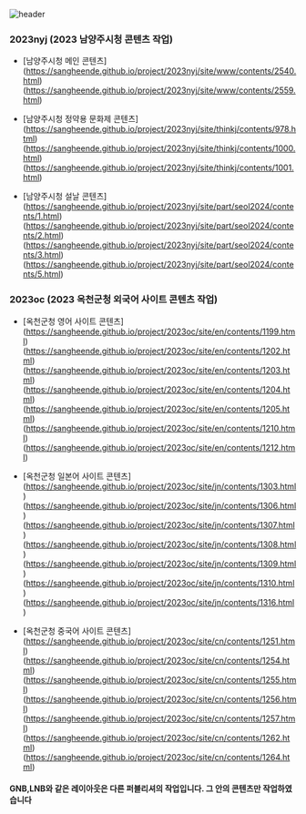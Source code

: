 ![header](https://capsule-render.vercel.app/api?type=cylinder&&color=EBCA52&height=90&section=header&text=Project&fontSize=50&fontColor=ffffff)


### 2023nyj (2023 남양주시청 콘텐츠 작업)
- [남양주시청 메인 콘텐츠]  
(https://sangheende.github.io/project/2023nyj/site/www/contents/2540.html)
(https://sangheende.github.io/project/2023nyj/site/www/contents/2559.html)

- [남양주시청 정약용 문화제 콘텐츠]  
(https://sangheende.github.io/project/2023nyj/site/thinkj/contents/978.html)
(https://sangheende.github.io/project/2023nyj/site/thinkj/contents/1000.html)
(https://sangheende.github.io/project/2023nyj/site/thinkj/contents/1001.html)

- [남양주시청 설날 콘텐츠]  
(https://sangheende.github.io/project/2023nyj/site/part/seol2024/contents/1.html)
(https://sangheende.github.io/project/2023nyj/site/part/seol2024/contents/2.html)
(https://sangheende.github.io/project/2023nyj/site/part/seol2024/contents/3.html)
(https://sangheende.github.io/project/2023nyj/site/part/seol2024/contents/5.html)


### 2023oc (2023 옥천군청 외국어 사이트 콘텐츠 작업)

- [옥천군청 영어 사이트 콘텐츠]  
(https://sangheende.github.io/project/2023oc/site/en/contents/1199.html)
(https://sangheende.github.io/project/2023oc/site/en/contents/1202.html)
(https://sangheende.github.io/project/2023oc/site/en/contents/1203.html)
(https://sangheende.github.io/project/2023oc/site/en/contents/1204.html)
(https://sangheende.github.io/project/2023oc/site/en/contents/1205.html)
(https://sangheende.github.io/project/2023oc/site/en/contents/1210.html)
(https://sangheende.github.io/project/2023oc/site/en/contents/1212.html)

- [옥천군청 일본어 사이트 콘텐츠]  
(https://sangheende.github.io/project/2023oc/site/jn/contents/1303.html)
(https://sangheende.github.io/project/2023oc/site/jn/contents/1306.html)
(https://sangheende.github.io/project/2023oc/site/jn/contents/1307.html)
(https://sangheende.github.io/project/2023oc/site/jn/contents/1308.html)
(https://sangheende.github.io/project/2023oc/site/jn/contents/1309.html)
(https://sangheende.github.io/project/2023oc/site/jn/contents/1310.html)
(https://sangheende.github.io/project/2023oc/site/jn/contents/1316.html)

- [옥천군청 중국어 사이트 콘텐츠]  
(https://sangheende.github.io/project/2023oc/site/cn/contents/1251.html)
(https://sangheende.github.io/project/2023oc/site/cn/contents/1254.html)
(https://sangheende.github.io/project/2023oc/site/cn/contents/1255.html)
(https://sangheende.github.io/project/2023oc/site/cn/contents/1256.html)
(https://sangheende.github.io/project/2023oc/site/cn/contents/1257.html)
(https://sangheende.github.io/project/2023oc/site/cn/contents/1262.html)
(https://sangheende.github.io/project/2023oc/site/cn/contents/1264.html)

#### GNB,LNB와 같은 레이아웃은 다른 퍼블리셔의 작업입니다. 그 안의 콘텐츠만 작업하였습니다
